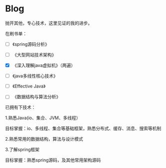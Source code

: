 # Blog
抛开其他，专心技术，这里见证的我的进步。

在刷书单：




- [ ] 《spring源码分析》

- [ ] 《大型网站技术架构》

- [x] 《深入理解java虚拟机》（两遍）

- [ ] 《java多线性核心技术》

- [ ] 《Effective Java》

- [ ] 《数据结构与算法分析》

已拥有下技术：

1.熟悉Java(io、集合、JVM、多线程）

目标掌握：io、多线程、集合等基础框架，熟悉分布式、缓存、消息、搜索等机制

2.熟悉常用的数据结构，算法与设计模式

3.了解spring框架

目标掌握：熟悉spring源码，及其他常用架构源码
